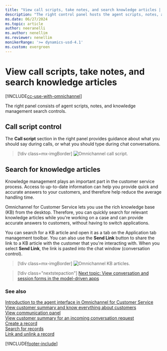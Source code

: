```yaml
---
title: "View call scripts, take notes, and search knowledge articles | MicrosoftDocs"
description: "The right control panel hosts the agent scripts, notes, and knowledge articles search controls."
ms.date: 06/27/2024
ms.topic: article
author: neeranelli
ms.author: nenellim
ms.reviewer: nenellim
monikerRange: '>= dynamics-usd-4.1'
ms.custom: evergreen
---
```


# View call scripts, take notes, and search knowledge articles

[!INCLUDE[cc-use-with-omnichannel](../../includes/cc-use-with-omnichannel.md)]

The right panel consists of agent scripts, notes, and knowledge management search controls.

## Call script control

The **Call script** section in the right panel provides guidance about what you should say during calls, or what you should type during chat conversations.

> [!div class=mx-imgBorder]
> ![Omnichannel call script.](../media/oc-usd-call-script.png "Omnichannel call script")  

## Search for knowledge articles

Knowledge management plays an important part in the customer service process. Access to up-to-date information can help you provide quick and accurate answers to your customers, and therefore help reduce the average handling time.

Omnichannel for Customer Service lets you use the rich knowledge base (KB) from the desktop. Therefore, you can quickly search for relevant knowledge articles while you're working on a case and can provide accurate answers to customers, without having to switch applications.

You can search for a KB article and open it as a tab on the Application tab management toolbar. You can also use the **Send Link** button to share the link to a KB article with the customer that you're interacting with. When you select **Send Link**, the link is pasted into the chat window (conversation control).

> [!div class=mx-imgBorder]
> ![Omnichannel KB articles.](../media/oc-usd-kbartciles.png "Omnichannel KB articles")

> [!div class="nextstepaction"]
> [Next topic: View conversation and session forms in the model-driven apps](view-omnichannel-conversation-session.md)

### See also

[Introduction to the agent interface in Omnichannel for Customer Service](introduction-agent-interface.md)  
[View customer summary and know everything about customers](customer-summary.md)  
[View communication panel](left-control-panel.md)  
[View customer summary for an incoming conversation request](view-customer-summary-incoming-conversation-request.md)  
[Create a record](create-record.md)  
[Search for records](search-record.md)  
[Link and unlink a record](link-unlink-record.md)  


[!INCLUDE[footer-include](../../includes/footer-banner.md)]
